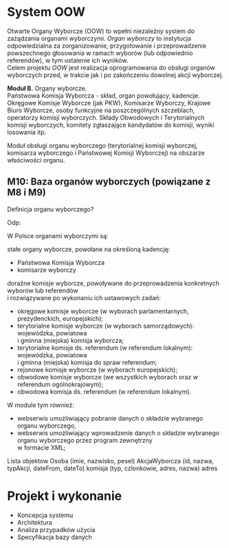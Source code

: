 # System OOW 
Otwarte Organy Wyborcze (OOW) to wpełni niezależny system do zażądzania organami wyborczymi. *Organ wyborczy* to instytucja odpowiedzialna za zorganizowanie, przygotowanie i przeprowadzenie powszechnego głosowania w ramach wyborów (lub odpowiednio referendów), w tym ustalenie ich wyników.  
Celem projektu *OOW* jest realizacja oprogramowania do obsługi organów wyborczych przed, w trakcie jak i po zakończeniu dowolnej akcji wyborczej. 



**Moduł B.** Organy wyborcze.  
Państwowa Komisja Wyborcza - skład, organ powołujący, kadencje. Okręgowe Komisje Wyborcze (jak PKW), Komisarze Wyborczy, Krajowe Biuro Wyborcze, osoby funkcyjne na poszczególnych szczeblach, operatorzy komisji wyborczych. Składy Obwodowych i Terytorialnych komisji wyborczych, komitety zgłaszające kandydatów do komisji, wyniki losowania itp.

Moduł obsługi organu wyborczego (terytorialnej komisji wyborczej, komisarza wyborczego i Państwowej Komisji Wyborczej) na obszarze właściwości organu.   


## M10: Baza organów wyborczych (powiązane z M8 i M9)
Definicja organu wyborczego?

Odp:

W Polsce organami wyborczymi są:  

stałe organy wyborcze, powołane na określoną kadencję:  

   - Państwowa Komisja Wyborcza  
   - komisarze wyborczy  

doraźne komisje wyborcze, powoływane do przeprowadzenia konkretnych wyborów lub referendów  
i rozwiązywane po wykonaniu ich ustawowych zadań:  
   - okręgowe komisje wyborcze (w wyborach parlamentarnych, prezydenckich, europejskich);  
   - terytorialne komisje wyborcze (w wyborach samorządowych): wojewódzka, powiatowa  
   i gminna (miejska) komisja wyborcza;  
   - terytorialne komisje ds. referendum (w referendum lokalnym): wojewódzka, powiatowa  
   i gminna (miejska) komisja do spraw referendum;  
   - rejonowe komisje wyborcze (w wyborach europejskich);  
   - obwodowe komisje wyborcze (we wszystkich wyborach oraz w referendum ogólnokrajowym);  
   - obwodowa komisja ds. referendum (w referendum lokalnym).  

W module tym również:
- webserwis umożliwiający pobranie danych o składzie wybranego organu wyborczego,
- webserwis umożliwiający wprowadzenie danych o składzie wybranego organu wyborczego przez program zewnętrzny  
w formacie XML;



Lista objektow 
Osoba (imie, nazwisko, pesel) 
AkcjaWyborcza (id, nazwa, typAkcji, dateFrom, dateTo)
komisja (typ, czlonkowie, adres, nazwa)
adres




# Projekt i wykonanie 
* Koncepcja systemu
* Architektura
* Analiza przypadków użycia 
* Specyfikacja bazy danych 


